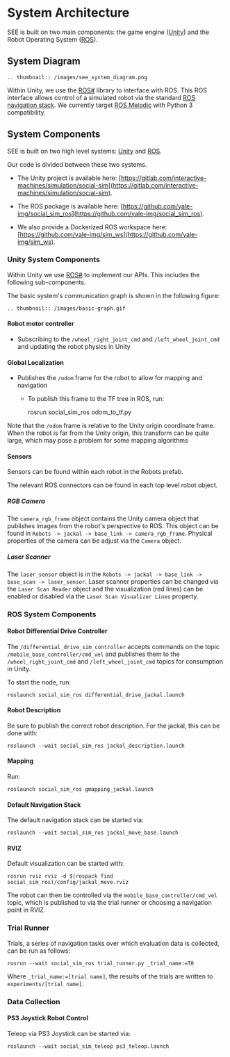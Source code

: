 # System Architecture

SEE is built on two main components: the game engine ([Unity](https://unity.com/)) and the Robot Operating System ([ROS](https://www.ros.org/)).

## System Diagram

[//]: # (https://docs.google.com/drawings/d/12CaVboBZzEckTj1h_3wNi6LnWkprf9ADrQncQnYaM68/edit)
```eval_rst
.. thumbnail:: /images/see_system_diagram.png
```

Within Unity, we use the [ROS#](https://github.com/siemens/ros-sharp) library to interface with ROS. This ROS interface allows control of a simulated robot via the standard [ROS navigation stack](http://wiki.ros.org/navigation). We currently target [ROS Melodic](http://wiki.ros.org/melodic) with Python 3 compatibility.

## System Components

SEE is built on two high level systems: [Unity](https://unity.com/) and [ROS](https://www.ros.org/).

Our code is divided between these two systems.

- The Unity project is available here: [https://gitlab.com/interactive-machines/simulation/social-sim](https://gitlab.com/interactive-machines/simulation/social-sim).

- The ROS package is available here: [https://github.com/yale-img/social_sim_ros](https://github.com/yale-img/social_sim_ros).

- We also provide a Dockerized ROS workspace here: [https://github.com/yale-img/sim_ws](https://github.com/yale-img/sim_ws).

### Unity System Components

Within Unity we use [ROS#](https://github.com/siemens/ros-sharp) to implement our APIs. This includes the following sub-components.

The basic system's communication graph is shown in the following figure:

```eval_rst
.. thumbnail:: /images/basic-graph.gif
```

#### Robot motor controller

- Subscribing to the `/wheel_right_joint_cmd` and `/left_wheel_joint_cmd` and updating the robot physics in Unity

#### Global Localization

- Publishes the `/odom` frame for the robot to allow for mapping and navigation

  - To publish this frame to the TF tree in ROS, run:

    rosrun social_sim_ros odom_to_tf.py

Note that the `/odom` frame is relative to the Unity origin coordinate frame. When the robot is far from the Unity origin, this transform can be quite large, which may pose a problem for some mapping algorithms

#### Sensors

Sensors can be found within each robot in the Robots prefab.

The relevant ROS connectors can be found in each top level robot object.

##### RGB Camera

The `camera_rgb_frame` object contains the Unity camera object that publishes images from the robot's perspective to ROS. This object can be found in `Robots -> jackal -> base_link -> camera_rgb_frame`. Physical properties of the camera can be adjust via the `Camera` object.

##### Laser Scanner

The `laser_sensor` object is in the `Robots -> jackal -> base_link -> base_scan -> laser_sensor`. Laser scanner properties can be changed via the `Laser Scan Reader` object and the visualization (red lines) can be enabled or disabled via the `Laser Scan Visualizer Lines` property.

### ROS System Components

#### Robot Differential Drive Controller

The `/differential_drive_sim_controller` accepts commands on the topic `/mobile_base_controller/cmd_vel` and publishes them to the `/wheel_right_joint_cmd` and `/left_wheel_joint_cmd` topics for consumption in Unity.

To start the node, run:

    roslaunch social_sim_ros differential_drive_jackal.launch

#### Robot Description

Be sure to publish the correct robot description. For the jackal, this can be done with:

    roslaunch --wait social_sim_ros jackal_description.launch

#### Mapping

Run:

    roslaunch social_sim_ros gmapping_jackal.launch

#### Default Navigation Stack

The default navigation stack can be started via:

    roslaunch --wait social_sim_ros jackal_move_base.launch

#### RVIZ

Default visualization can be started with:

    rosrun rviz rviz -d $(rospack find social_sim_ros)/config/jackal_move.rviz

The robot can then be controlled via the `mobile_base_controller/cmd_vel` topic, which is published to via the trial runner or choosing a navigation point in RVIZ.

### Trial Runner

Trials, a series of navigation tasks over which evaluation data is collected, can be run as follows:

    rosrun --wait social_sim_ros trial_runner.py _trial_name:=T0

Where `_trial_name:=[trial name]`, the results of the trials are written to `experiments/[trial name]`.

### Data Collection

#### PS3 Joystick Robot Control

Teleop via PS3 Joystick can be started via:

    roslaunch --wait social_sim_teleop ps3_teleop.launch

